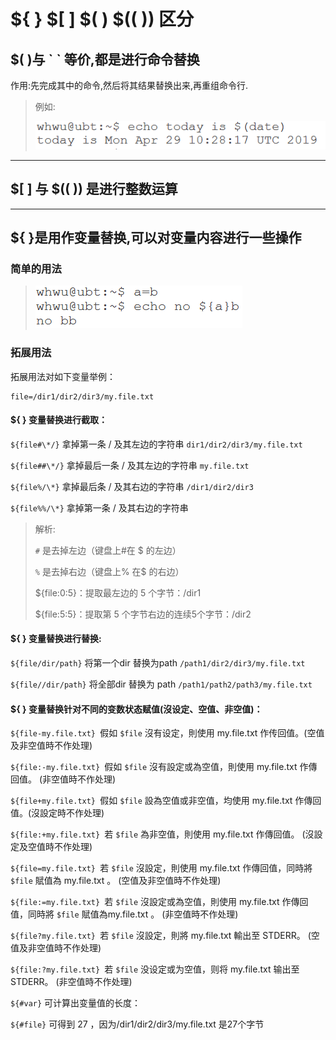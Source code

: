 # ${ } $[ ] $( ) $(( )) 区分

## $( )与 \` \` 等价,都是进行命令替换

作用:先完成其中的命令,然后将其结果替换出来,再重组命令行.

>例如:
>
>![](image/image_1.bf95bef7.png)

---

## $\[ \] 与 $(( )) 是进行整数运算

---

## ${ }是用作变量替换,可以对变量内容进行一些操作

### 简单的用法
   >![](image/image_2.e7a5b3b9.png)

### 拓展用法

拓展用法对如下变量举例：
```shell
file=/dir1/dir2/dir3/my.file.txt
```

#### ${ } 变量替换进行截取：

`${file#\*/}` 拿掉第一条 / 及其左边的字符串 `dir1/dir2/dir3/my.file.txt`

`${file##\*/}` 拿掉最后一条 / 及其左边的字符串 `my.file.txt`

`${file%/\*}` 拿掉最后条 / 及其右边的字符串 `/dir1/dir2/dir3`

`${file%%/\*}` 拿掉第一条 / 及其右边的字符串 ` `

>解析:
>
> `#` 是去掉左边（键盘上#在 $ 的左边）
>
> `%` 是去掉右边（键盘上% 在$ 的右边）
>
>${file:0:5}：提取最左边的 5 个字节：/dir1
>
>${file:5:5}：提取第 5 个字节右边的连续5个字节：/dir2

#### ${ } 变量替换进行替换:

`${file/dir/path}` 将第一个dir 替换为path `/path1/dir2/dir3/my.file.txt`

`${file//dir/path}` 将全部dir 替换为 path `/path1/path2/path3/my.file.txt`

#### ${ } 变量替换针对不同的变数状态赋值(沒设定、空值、非空值)：

`${file-my.file.txt} `假如 `$file` 沒有设定，則使用 my.file.txt 作传回值。(空值及非空值時不作处理)

`${file:-my.file.txt} `假如 `$file` 沒有設定或為空值，則使用 my.file.txt 作傳回值。 (非空值時不作处理)

`${file+my.file.txt} `假如 `$file` 設為空值或非空值，均使用 my.file.txt 作傳回值。(沒設定時不作处理)

`${file:+my.file.txt} `若 `$file` 為非空值，則使用 my.file.txt 作傳回值。 (沒設定及空值時不作处理)

`${file=my.file.txt} `若 `$file` 沒設定，則使用 my.file.txt 作傳回值，同時將 `$file` 賦值為 my.file.txt 。 (空值及非空值時不作处理)

`${file:=my.file.txt} `若 `$file` 沒設定或為空值，則使用 my.file.txt 作傳回值，同時將 `$file` 賦值為my.file.txt 。 (非空值時不作处理)

`${file?my.file.txt} `若 `$file` 沒設定，則將 my.file.txt 輸出至 STDERR。 (空值及非空值時不作处理)

`${file:?my.file.txt} `若 `$file` 没设定或为空值，则将 my.file.txt 输出至 STDERR。 (非空值時不作处理)

`${#var}` 可计算出变量值的长度：

`${#file}` 可得到 27 ，因为/dir1/dir2/dir3/my.file.txt 是27个字节
